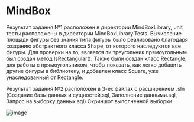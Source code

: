 # MindBox

Результат задания №1 расположен в директории MindBoxLibrary, unit тесты расположены в директории MindBoxLibrary.Tests.
Вычисление площади фигуры без знания типа фигуры было реализовано благодаря созданию абстрактного класса Shape, от которого наследуются все фигуры.
Для проверки на то, является ли треугольник прямоугольным был создан метод IsRectangular(). Также были создан класс Rectangle, для работы с прямоугольником, чтобы показать, как легко добавить другие фигуры в библиотеку, и добавлен класс Square, уже унаследованный от Rectangle. 

Результат задания №2 расположен в 3-ех файлах с расширением .sln (Создание базы данных и сущностей.sql, Заполнение данными.sql, Запрос на выборку данных.sql)
Скриншот выполненной выборки:


![image](https://user-images.githubusercontent.com/76443145/179091694-95d72abc-54a2-41d2-946a-1488bbf3a888.png)
